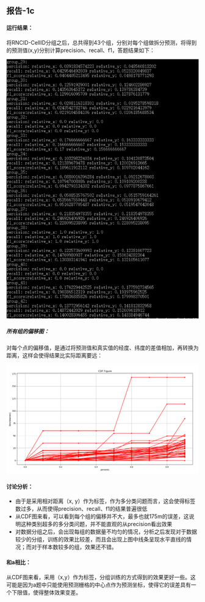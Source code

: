 ## 报告-1c

#### 运行结果：

将RNCID-CellID分组之后，总共得到43个组，分别对每个组做拆分预测，将得到的预测值(x,y)分别计算precision、recall、f1，答题结果如下：

![c2](c2.png)

##### 所有组的偏移图：

对每个点的偏移值，是通过将预测值和真实值的经度、纬度的差值相加，再转换为距离，这样会使得结果比实际距离要远：

![c1](c1.png)

#### 讨论分析：

- 由于是采用相对距离（x, y）作为标签，作为多分类问题而言，这会使得标签数过多，从而使得precision、recall、f1的结果普遍很低
- 从CDF图来看，可以看到每个组的偏移并不大，最多也就175m的误差，这说明这种类别超多的多分类问题，并不能直观的从precision看出效果
- 对数据分组之后，会出现每组的数据量不均匀的情况，分析之后发现对于数据较少的分组，训练的效果比较差，而且会出现上图中线条呈现水平直线的情况；而对于样本数较多的组，效果还不错。

#### 和a相比：

从CDF图来看，采用（x,y）作为标签，分组训练的方式得到的效果更好一些。这可能是因为a题中只能使用预测栅格的中心点作为预测坐标，使得它的误差具有一个下限值，使得整体效果变差。